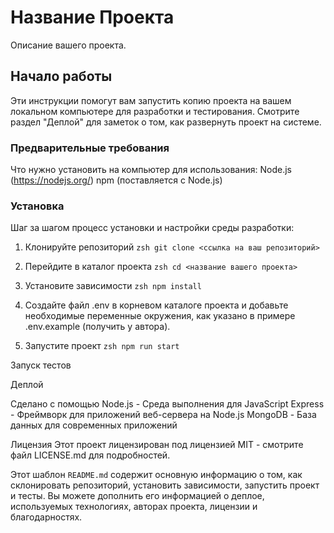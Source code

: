 # Название Проекта

Описание вашего проекта.

## Начало работы

Эти инструкции помогут вам запустить копию проекта на вашем локальном компьютере для разработки и тестирования. Смотрите раздел "Деплой" для заметок о том, как развернуть проект на системе.

### Предварительные требования

Что нужно установить на компьютер для использования:
Node.js (https://nodejs.org/)
npm (поставляется с Node.js)


### Установка

Шаг за шагом процесс установки и настройки среды разработки:

1. Клонируйте репозиторий
```zsh git clone <ссылка на ваш репозиторий>```

2. Перейдите в каталог проекта
```zsh cd <название вашего проекта>```

3. Установите зависимости
```zsh npm install```

4. Создайте файл .env в корневом каталоге проекта и добавьте необходимые переменные окружения, как указано в примере .env.example (получить у автора).

5. Запустите проект
```zsh npm run start```

Запуск тестов


Деплой


Сделано с помощью
Node.js - Среда выполнения для JavaScript
Express - Фреймворк для приложений веб-сервера на Node.js
MongoDB - База данных для современных приложений


Лицензия
Этот проект лицензирован под лицензией MIT - смотрите файл LICENSE.md для подробностей.



Этот шаблон `README.md` содержит основную информацию о том, как склонировать репозиторий, установить зависимости, запустить проект и тесты. Вы можете дополнить его информацией о деплое, используемых технологиях, авторах проекта, лицензии и благодарностях.


